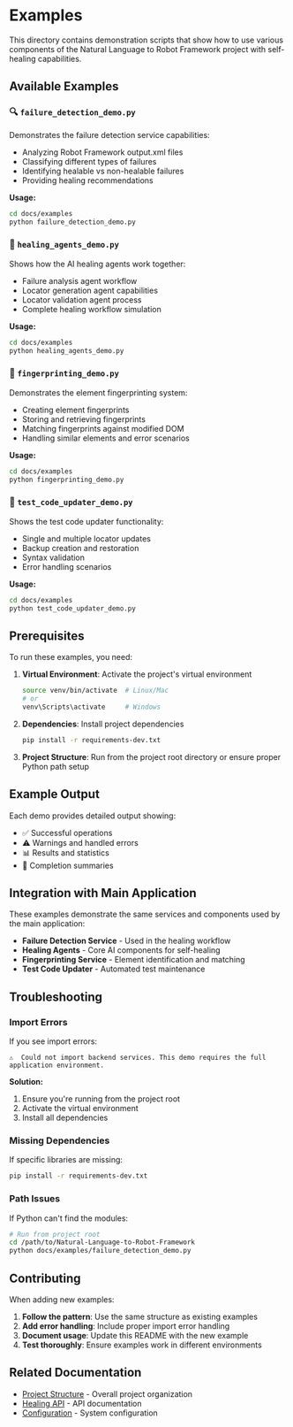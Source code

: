 # Examples

This directory contains demonstration scripts that show how to use various components of the Natural Language to Robot Framework project with self-healing capabilities.

## Available Examples

### 🔍 `failure_detection_demo.py`
Demonstrates the failure detection service capabilities:
- Analyzing Robot Framework output.xml files
- Classifying different types of failures
- Identifying healable vs non-healable failures
- Providing healing recommendations

**Usage:**
```bash
cd docs/examples
python failure_detection_demo.py
```

### 🤖 `healing_agents_demo.py`
Shows how the AI healing agents work together:
- Failure analysis agent workflow
- Locator generation agent capabilities
- Locator validation agent process
- Complete healing workflow simulation

**Usage:**
```bash
cd docs/examples
python healing_agents_demo.py
```

### 🔎 `fingerprinting_demo.py`
Demonstrates the element fingerprinting system:
- Creating element fingerprints
- Storing and retrieving fingerprints
- Matching fingerprints against modified DOM
- Handling similar elements and error scenarios

**Usage:**
```bash
cd docs/examples
python fingerprinting_demo.py
```

### 📝 `test_code_updater_demo.py`
Shows the test code updater functionality:
- Single and multiple locator updates
- Backup creation and restoration
- Syntax validation
- Error handling scenarios

**Usage:**
```bash
cd docs/examples
python test_code_updater_demo.py
```

## Prerequisites

To run these examples, you need:

1. **Virtual Environment**: Activate the project's virtual environment
   ```bash
   source venv/bin/activate  # Linux/Mac
   # or
   venv\Scripts\activate     # Windows
   ```

2. **Dependencies**: Install project dependencies
   ```bash
   pip install -r requirements-dev.txt
   ```

3. **Project Structure**: Run from the project root directory or ensure proper Python path setup

## Example Output

Each demo provides detailed output showing:
- ✅ Successful operations
- ⚠️  Warnings and handled errors
- 📊 Results and statistics
- 🎉 Completion summaries

## Integration with Main Application

These examples demonstrate the same services and components used by the main application:

- **Failure Detection Service** - Used in the healing workflow
- **Healing Agents** - Core AI components for self-healing
- **Fingerprinting Service** - Element identification and matching
- **Test Code Updater** - Automated test maintenance

## Troubleshooting

### Import Errors
If you see import errors:
```
⚠️  Could not import backend services. This demo requires the full application environment.
```

**Solution:**
1. Ensure you're running from the project root
2. Activate the virtual environment
3. Install all dependencies

### Missing Dependencies
If specific libraries are missing:
```bash
pip install -r requirements-dev.txt
```

### Path Issues
If Python can't find the modules:
```bash
# Run from project root
cd /path/to/Natural-Language-to-Robot-Framework
python docs/examples/failure_detection_demo.py
```

## Contributing

When adding new examples:

1. **Follow the pattern**: Use the same structure as existing examples
2. **Add error handling**: Include proper import error handling
3. **Document usage**: Update this README with the new example
4. **Test thoroughly**: Ensure examples work in different environments

## Related Documentation

- [Project Structure](../PROJECT_STRUCTURE.md) - Overall project organization
- [Healing API](../healing_api.md) - API documentation
- [Configuration](../../config/self_healing.yaml) - System configuration